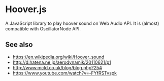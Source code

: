 # Hoover.js

A JavaScript library to play hoover sound on Web Audio API.
It is (almost) compatible with OscillatorNode API.

## See also

- https://en.wikipedia.org/wiki/Hoover_sound
- http://d.hatena.ne.jp/aerodynamik/20110621/p1
- http://www.mcld.co.uk/blog/blog.php?254
- https://www.youtube.com/watch?v=-FYfRSTvspk
